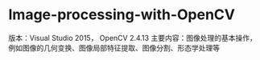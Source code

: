 # Image-processing-with-OpenCV
版本：Visual Studio 2015， OpenCV 2.4.13
主要内容：图像处理的基本操作，例如图像的几何变换、图像局部特征提取、图像分割、形态学处理等
